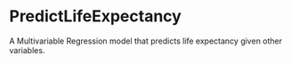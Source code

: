 # PredictLifeExpectancy
A Multivariable Regression model that predicts life expectancy given other variables.
